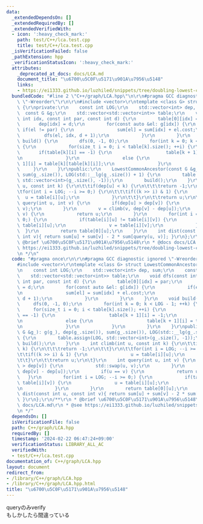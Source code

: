 ```yaml
---
data:
  _extendedDependsOn: []
  _extendedRequiredBy: []
  _extendedVerifiedWith:
  - icon: ':heavy_check_mark:'
    path: test/C++/lca.test.cpp
    title: test/C++/lca.test.cpp
  _isVerificationFailed: false
  _pathExtension: hpp
  _verificationStatusIcon: ':heavy_check_mark:'
  attributes:
    _deprecated_at_docs: docs/LCA.md
    document_title: "\u6700\u5C0F\u5171\u901A\u7956\u5148"
    links:
    - https://ei1333.github.io/luzhiled/snippets/tree/doubling-lowest-common-ancestor.html
  bundledCode: "#line 2 \"C++/graph/LCA.hpp\"\n\r\n#pragma GCC diagnostic ignored\
    \ \"-Wreorder\"\r\n\r\n#include <vector>\r\ntemplate <class G> struct LowestCommonAncestor\
    \ {\r\nprivate:\r\n    const int LOG;\r\n    std::vector<int> dep, sum;\r\n  \
    \  const G &g;\r\n    std::vector<std::vector<int>> table;\r\n    void dfs(const\
    \ int idx, const int par, const int d) {\r\n        table[0][idx] = par;\r\n \
    \       dep[idx] = d;\r\n        for(const auto &el: g[idx]) {\r\n           \
    \ if(el != par) {\r\n                sum[el] = sum[idx] + el.cost;\r\n       \
    \         dfs(el, idx, d + 1);\r\n            }\r\n        }\r\n    }\r\n    void\
    \ build() {\r\n        dfs(0, -1, 0);\r\n        for(int k = 0; k < LOG - 1; ++k)\
    \ {\r\n            for(size_t i = 0; i < table[k].size(); ++i) {\r\n         \
    \       if(table[k][i] == -1) {\r\n                    table[k + 1][i] = -1;\r\
    \n                }\r\n                else {\r\n                    table[k +\
    \ 1][i] = table[k][table[k][i]];\r\n                }\r\n            }\r\n   \
    \     }\r\n    }\r\npublic:\r\n    LowestCommonAncestor(const G &g_): g(g_), dep(g_.size()),\
    \ sum(g_.size()), LOG(std::__lg(g_.size()) + 1) {\r\n        table.assign(LOG,\
    \ std::vector<int>(g_.size(), -1));\r\n        build();\r\n    }\r\n    int climb(int\
    \ u, const int k) {\r\n\t\tif(dep[u] < k) {\r\n\t\t\treturn -1;\r\n\t\t}\r\n\t\
    \tfor(int i = LOG; --i >= 0;) {\r\n\t\t\tif((k >> i) & 1) {\r\n              \
    \  u = table[i][u];\r\n            }\r\n\t\t}\r\n\t\treturn u;\r\n\t}\r\n    int\
    \ query(int u, int v) {\r\n        if(dep[u] > dep[v]) {\r\n            std::swap(u,\
    \ v);\r\n        }\r\n        v = climb(v, dep[v] - dep[u]);\r\n        if(u ==\
    \ v) {\r\n            return u;\r\n        }\r\n        for(int i = LOG; --i >=\
    \ 0;) {\r\n            if(table[i][u] != table[i][v]) {\r\n                u =\
    \ table[i][u];\r\n                v = table[i][v];\r\n            }\r\n      \
    \  }\r\n        return table[0][u];\r\n    }\r\n    int dist(const int u, const\
    \ int v){ return sum[u] + sum[v] - 2 * sum[query(u, v)]; }\r\n};\r\n/**\r\n *\
    \ @brief \u6700\u5C0F\u5171\u901A\u7956\u5148\r\n * @docs docs/LCA.md\r\n * @see\
    \ https://ei1333.github.io/luzhiled/snippets/tree/doubling-lowest-common-ancestor.html\r\
    \n */\n"
  code: "#pragma once\r\n\r\n#pragma GCC diagnostic ignored \"-Wreorder\"\r\n\r\n\
    #include <vector>\r\ntemplate <class G> struct LowestCommonAncestor {\r\nprivate:\r\
    \n    const int LOG;\r\n    std::vector<int> dep, sum;\r\n    const G &g;\r\n\
    \    std::vector<std::vector<int>> table;\r\n    void dfs(const int idx, const\
    \ int par, const int d) {\r\n        table[0][idx] = par;\r\n        dep[idx]\
    \ = d;\r\n        for(const auto &el: g[idx]) {\r\n            if(el != par) {\r\
    \n                sum[el] = sum[idx] + el.cost;\r\n                dfs(el, idx,\
    \ d + 1);\r\n            }\r\n        }\r\n    }\r\n    void build() {\r\n   \
    \     dfs(0, -1, 0);\r\n        for(int k = 0; k < LOG - 1; ++k) {\r\n       \
    \     for(size_t i = 0; i < table[k].size(); ++i) {\r\n                if(table[k][i]\
    \ == -1) {\r\n                    table[k + 1][i] = -1;\r\n                }\r\
    \n                else {\r\n                    table[k + 1][i] = table[k][table[k][i]];\r\
    \n                }\r\n            }\r\n        }\r\n    }\r\npublic:\r\n    LowestCommonAncestor(const\
    \ G &g_): g(g_), dep(g_.size()), sum(g_.size()), LOG(std::__lg(g_.size()) + 1)\
    \ {\r\n        table.assign(LOG, std::vector<int>(g_.size(), -1));\r\n       \
    \ build();\r\n    }\r\n    int climb(int u, const int k) {\r\n\t\tif(dep[u] <\
    \ k) {\r\n\t\t\treturn -1;\r\n\t\t}\r\n\t\tfor(int i = LOG; --i >= 0;) {\r\n\t\
    \t\tif((k >> i) & 1) {\r\n                u = table[i][u];\r\n            }\r\n\
    \t\t}\r\n\t\treturn u;\r\n\t}\r\n    int query(int u, int v) {\r\n        if(dep[u]\
    \ > dep[v]) {\r\n            std::swap(u, v);\r\n        }\r\n        v = climb(v,\
    \ dep[v] - dep[u]);\r\n        if(u == v) {\r\n            return u;\r\n     \
    \   }\r\n        for(int i = LOG; --i >= 0;) {\r\n            if(table[i][u] !=\
    \ table[i][v]) {\r\n                u = table[i][u];\r\n                v = table[i][v];\r\
    \n            }\r\n        }\r\n        return table[0][u];\r\n    }\r\n    int\
    \ dist(const int u, const int v){ return sum[u] + sum[v] - 2 * sum[query(u, v)];\
    \ }\r\n};\r\n/**\r\n * @brief \u6700\u5C0F\u5171\u901A\u7956\u5148\r\n * @docs\
    \ docs/LCA.md\r\n * @see https://ei1333.github.io/luzhiled/snippets/tree/doubling-lowest-common-ancestor.html\r\
    \n */"
  dependsOn: []
  isVerificationFile: false
  path: C++/graph/LCA.hpp
  requiredBy: []
  timestamp: '2024-02-22 06:47:24+09:00'
  verificationStatus: LIBRARY_ALL_AC
  verifiedWith:
  - test/C++/lca.test.cpp
documentation_of: C++/graph/LCA.hpp
layout: document
redirect_from:
- /library/C++/graph/LCA.hpp
- /library/C++/graph/LCA.hpp.html
title: "\u6700\u5C0F\u5171\u901A\u7956\u5148"
---
```

queryのみverify  
もしかしたら間違っている
